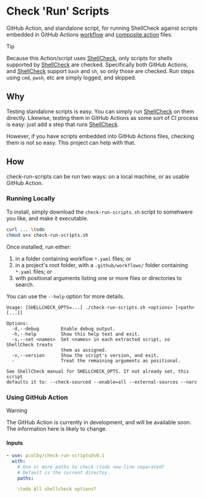 
# Check 'Run' Scripts

GitHub Action, and standalone script, for running ShellCheck against scripts embedded in GitHub Actions [workflow] and
[composite action] files.

> [!TIP]
> Because this Action/script uses [ShellCheck], only scripts for shells supported by [ShellCheck] are checked.
> Specifically both GitHub Actions, and [ShellCheck] support `bash` and `sh`, so only those are checked. Run steps using
> `cmd`, `pwsh`, etc are simply logged, and skipped.

## Why

Testing standalone scripts is easy. You can simply run [ShellCheck] on them directly. Likewise, testing them in GitHub
Actions as some sort of CI process is easy: just add a step that runs [ShellCheck].

However, if you have scripts embedded into GitHub Actions files, checking them is not so easy. This project can help
with that.

## How

check-run-scripts can be run two ways: on a local machine, or as usable GitHub Action.

### Running Locally

To install, simply download the `check-run-scripts.sh` script to somehwere you like, and make it executable.

```sh
curl ... \todo
chmod u+x check-run-scripts.sh
```

Once installed, run either:

1. in a folder containing workflow `*.yaml` files; or
2. in a project's root folder, with a `.github/workflows/` folder containing `*.yaml` files; or
3. with positional arguments listing one or more files or directories to search.

You can use the `--help` option for more details.

```text
Usage: [SHELLCHECK_OPTS=...] ./check-run-scripts.sh <options> [<path> [...]]

Options:
  -d,--debug        Enable debug output.
  -h,--help         Show this help text and exit.
  -s,--set <names>  Set <names> in each extracted script, so ShellCheck treats
                    them as assigned.
  -v,--version      Show the script's version, and exit.
  -                 Treat the remaining arguments as positional.

See ShellCheck manual for SHELLCHECK_OPTS. If not already set, this script
defaults it to: --check-sourced --enable=all --external-sources --norc
```

### Using GitHub Action

> [!WARNING]
> The GitHub Action is currently in development, and will be available soon. The information here is likely to change.

#### Inputs

```yaml
- use: pcolby/check-run-scripts@v0.1
  with:
    # One or more paths to check \todo new-line separated?
    # Default is the current directoy.
    paths:

    \todo All shellcheck options?
```

[composite action]: https://docs.github.com/en/actions/concepts/workflows-and-actions/custom-actions#composite-actions
[ShellCheck]: https://github.com/koalaman/shellcheck
[workflow]: https://docs.github.com/en/actions/reference/workflows-and-actions/workflow-syntax
